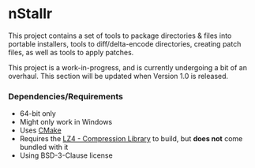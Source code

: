 # nStallr

This project contains a set of tools to package directories & files into portable installers, tools to diff/delta-encode directories, creating patch files, as well as tools to apply patches.

This project is a work-in-progress, and is currently undergoing a bit of an overhaul. This section will be updated when Version 1.0 is released.

### Dependencies/Requirements
 - 64-bit only
 - Might only work in Windows
 - Uses [CMake](https://cmake.org/)
 - Requires the [LZ4 - Compression Library](https://github.com/lz4/lz4) to build, but **does not** come bundled with it
  - Using BSD-3-Clause license
